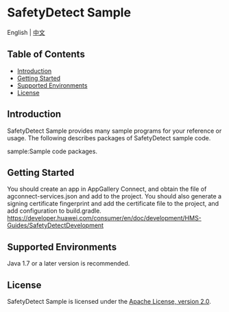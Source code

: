 # SafetyDetect Sample

English | [中文](https://github.com/HMS-Core/hms-safetydetect-demo-android/blob/master/safetydetect-android-sample/README_ZH.md)

## Table of Contents

 * [Introduction](#introduction)
 * [Getting Started](#getting-started)
 * [Supported Environments](#supported-environments)
 * [License](#license)


## Introduction
SafetyDetect Sample provides many sample programs for your reference or usage.
The following describes packages of SafetyDetect sample code.

sample:Sample code packages.


## Getting Started
You should create an app in AppGallery Connect, and obtain the file of agconnect-services.json and add to the project.
You should also generate a signing certificate fingerprint and add the certificate file to the project, and add configuration to build.gradle.
https://developer.huawei.com/consumer/en/doc/development/HMS-Guides/SafetyDetectDevelopment

## Supported Environments
Java 1.7 or a later version is recommended.

##  License
SafetyDetect Sample is licensed under the [Apache License, version 2.0](http://www.apache.org/licenses/LICENSE-2.0).


